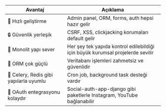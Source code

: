 | Avantaj                                | Açıklama                                                                       |
| -------------------------------------- | ------------------------------------------------------------------------------ |
| 🔧 Hızlı geliştirme                    | Admin panel, ORM, forms, auth hepsi hazır gelir                                |
| 🔒 Güvenlik yerleşik                   | CSRF, XSS, clickjacking korumaları default gelir                               |
| 🧱 Monolit yapı sever                  | Her şey tek yapıda kontrol edilebildiği için büyük kurumsal projelerde sevilir |
| 🧠 ORM çok güçlü                       | Veritabanı işlemleri zahmetsiz ve güvenlidir                                   |
| 🔁 Celery, Redis gibi yapılarla uyumlu | Cron job, background task desteği vardır                                       |
| 🔌 OAuth entegrasyonu kolaydır         | Social-auth-app-django gibi paketlerle Instagram, YouTube bağlanabilir         |
